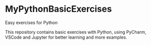 # MyPythonBasicExercises
Easy exercises for Python

This repository contains basic exercises with Python, using PyCharm, VSCode and Jupyter for better learning and more examples.
